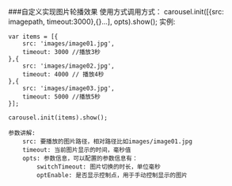 ###自定义实现图片轮播效果
    使用方式调用方式： carousel.init([{src: imagepath, timeout:3000},{}...], opts).show();
    实例:

```
var items = [{
    src: 'images/image01.jpg',
    timeout: 3000 //播放3秒
},{
    src: 'images/image02.jpg',
    timeout: 4000 // 播放4秒
},{
    src: 'images/image03.jpg',
    timeout: 5000 //播放5秒
}];

carousel.init(items).show();
```

    参数讲解: 
        src: 要播放的图片路径，相对路径比如images/image01.jpg
        timeout: 当前图片显示的时间，毫秒值
        opts: 参数信息，可以配置的参数信息有：
            switchTimeout: 图片切换的时长，单位毫秒
            optEnable: 是否显示控制点，用于手动控制显示的图片